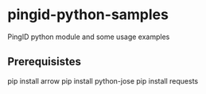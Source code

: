 # pingid-python-samples
PingID python module and some usage examples

## Prerequisistes
pip install arrow
pip install python-jose
pip install requests

